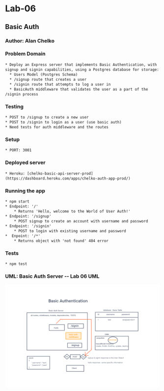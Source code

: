 # Lab-06

## Basic Auth

### Author: Alan Chelko

### Problem Domain

    * Deploy an Express server that implements Basic Authentication, with signup and signin capabilities, using a Postgres database for storage:
      * Users Model (Postgres Schema)
      * /signup route that creates a user
      * /signin route that attempts to log a user in
      * BasicAuth middleware that validates the user as a part of the /signin process

### Testing

    * POST to /signup to create a new user
    * POST to /signin to login as a user (use basic auth)
    * Need tests for auth middleware and the routes

### Setup

    * PORT: 3001

### Deployed server

    * Heroku: [chelko-basic-api-server-prod](https://dashboard.heroku.com/apps/chelko-auth-app-prod/)

### Running the app

    * npm start
    * Endpoint: '/'
        * Returns 'Hello, welcome to the World of User Auth!'
    * Endpoint: '/signup'
        * POST signup to create an account with username and password
    * Endpoint: '/signin'
        * POST to login with existing username and password
    *  Enpoint: '/*'
        * Returns object with 'not found' 404 error

### Tests

    * npm test

### UML: Basic Auth Server -- Lab 06 UML

![UML - Lab 04](images/basic-auth.png)
